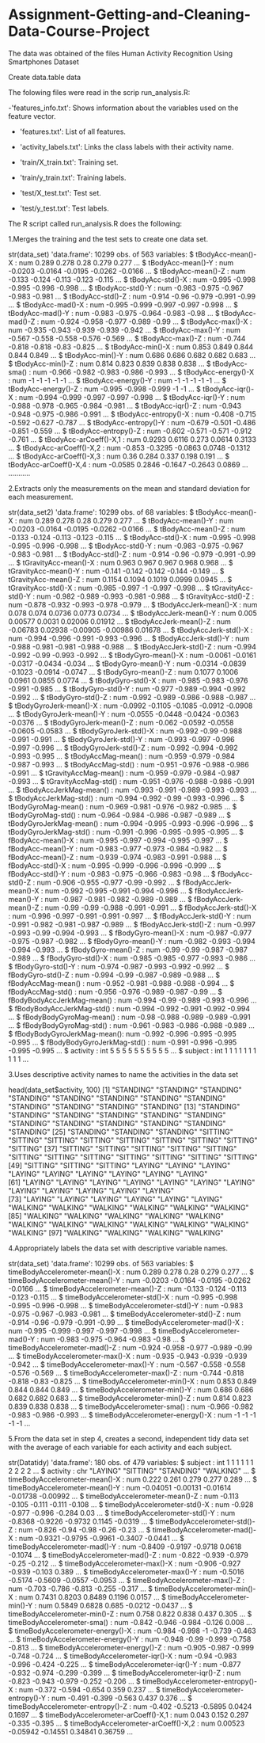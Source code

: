 # Assignment-Getting-and-Cleaning-Data-Course-Project
The data was obtained of the files Human Activity Recognition Using Smartphones Dataset

Create data.table data

The folowing files were read in the scrip run_analysis.R: 

-'features_info.txt': Shows information about the variables used on the feature vector.

- 'features.txt': List of all features.

- 'activity_labels.txt': Links the class labels with their activity name.

- 'train/X_train.txt': Training set.

- 'train/y_train.txt': Training labels.

- 'test/X_test.txt': Test set.

- 'test/y_test.txt': Test labels.

The R script called run_analysis.R does the following:

1.Merges the training and the test sets to create one data set.

str(data_set)
'data.frame':	10299 obs. of  563 variables:
 $ tBodyAcc-mean()-X                   : num  0.289 0.278 0.28 0.279 0.277 ...
 $ tBodyAcc-mean()-Y                   : num  -0.0203 -0.0164 -0.0195 -0.0262 -0.0166 ...
 $ tBodyAcc-mean()-Z                   : num  -0.133 -0.124 -0.113 -0.123 -0.115 ...
 $ tBodyAcc-std()-X                    : num  -0.995 -0.998 -0.995 -0.996 -0.998 ...
 $ tBodyAcc-std()-Y                    : num  -0.983 -0.975 -0.967 -0.983 -0.981 ...
 $ tBodyAcc-std()-Z                    : num  -0.914 -0.96 -0.979 -0.991 -0.99 ...
 $ tBodyAcc-mad()-X                    : num  -0.995 -0.999 -0.997 -0.997 -0.998 ...
 $ tBodyAcc-mad()-Y                    : num  -0.983 -0.975 -0.964 -0.983 -0.98 ...
 $ tBodyAcc-mad()-Z                    : num  -0.924 -0.958 -0.977 -0.989 -0.99 ...
 $ tBodyAcc-max()-X                    : num  -0.935 -0.943 -0.939 -0.939 -0.942 ...
 $ tBodyAcc-max()-Y                    : num  -0.567 -0.558 -0.558 -0.576 -0.569 ...
 $ tBodyAcc-max()-Z                    : num  -0.744 -0.818 -0.818 -0.83 -0.825 ...
 $ tBodyAcc-min()-X                    : num  0.853 0.849 0.844 0.844 0.849 ...
 $ tBodyAcc-min()-Y                    : num  0.686 0.686 0.682 0.682 0.683 ...
 $ tBodyAcc-min()-Z                    : num  0.814 0.823 0.839 0.838 0.838 ...
 $ tBodyAcc-sma()                      : num  -0.966 -0.982 -0.983 -0.986 -0.993 ...
 $ tBodyAcc-energy()-X                 : num  -1 -1 -1 -1 -1 ...
 $ tBodyAcc-energy()-Y                 : num  -1 -1 -1 -1 -1 ...
 $ tBodyAcc-energy()-Z                 : num  -0.995 -0.998 -0.999 -1 -1 ...
 $ tBodyAcc-iqr()-X                    : num  -0.994 -0.999 -0.997 -0.997 -0.998 ...
 $ tBodyAcc-iqr()-Y                    : num  -0.988 -0.978 -0.965 -0.984 -0.981 ...
 $ tBodyAcc-iqr()-Z                    : num  -0.943 -0.948 -0.975 -0.986 -0.991 ...
 $ tBodyAcc-entropy()-X                : num  -0.408 -0.715 -0.592 -0.627 -0.787 ...
 $ tBodyAcc-entropy()-Y                : num  -0.679 -0.501 -0.486 -0.851 -0.559 ...
 $ tBodyAcc-entropy()-Z                : num  -0.602 -0.571 -0.571 -0.912 -0.761 ...
 $ tBodyAcc-arCoeff()-X,1              : num  0.9293 0.6116 0.273 0.0614 0.3133 ...
 $ tBodyAcc-arCoeff()-X,2              : num  -0.853 -0.3295 -0.0863 0.0748 -0.1312 ...
 $ tBodyAcc-arCoeff()-X,3              : num  0.36 0.284 0.337 0.198 0.191 ...
 $ tBodyAcc-arCoeff()-X,4              : num  -0.0585 0.2846 -0.1647 -0.2643 0.0869 ...
...........

2.Extracts only the measurements on the mean and standard deviation for each measurement.

str(data_set2)
'data.frame':	10299 obs. of  68 variables:
 $ tBodyAcc-mean()-X          : num  0.289 0.278 0.28 0.279 0.277 ...
 $ tBodyAcc-mean()-Y          : num  -0.0203 -0.0164 -0.0195 -0.0262 -0.0166 ...
 $ tBodyAcc-mean()-Z          : num  -0.133 -0.124 -0.113 -0.123 -0.115 ...
 $ tBodyAcc-std()-X           : num  -0.995 -0.998 -0.995 -0.996 -0.998 ...
 $ tBodyAcc-std()-Y           : num  -0.983 -0.975 -0.967 -0.983 -0.981 ...
 $ tBodyAcc-std()-Z           : num  -0.914 -0.96 -0.979 -0.991 -0.99 ...
 $ tGravityAcc-mean()-X       : num  0.963 0.967 0.967 0.968 0.968 ...
 $ tGravityAcc-mean()-Y       : num  -0.141 -0.142 -0.142 -0.144 -0.149 ...
 $ tGravityAcc-mean()-Z       : num  0.1154 0.1094 0.1019 0.0999 0.0945 ...
 $ tGravityAcc-std()-X        : num  -0.985 -0.997 -1 -0.997 -0.998 ...
 $ tGravityAcc-std()-Y        : num  -0.982 -0.989 -0.993 -0.981 -0.988 ...
 $ tGravityAcc-std()-Z        : num  -0.878 -0.932 -0.993 -0.978 -0.979 ...
 $ tBodyAccJerk-mean()-X      : num  0.078 0.074 0.0736 0.0773 0.0734 ...
 $ tBodyAccJerk-mean()-Y      : num  0.005 0.00577 0.0031 0.02006 0.01912 ...
 $ tBodyAccJerk-mean()-Z      : num  -0.06783 0.02938 -0.00905 -0.00986 0.01678 ...
 $ tBodyAccJerk-std()-X       : num  -0.994 -0.996 -0.991 -0.993 -0.996 ...
 $ tBodyAccJerk-std()-Y       : num  -0.988 -0.981 -0.981 -0.988 -0.988 ...
 $ tBodyAccJerk-std()-Z       : num  -0.994 -0.992 -0.99 -0.993 -0.992 ...
 $ tBodyGyro-mean()-X         : num  -0.0061 -0.0161 -0.0317 -0.0434 -0.034 ...
 $ tBodyGyro-mean()-Y         : num  -0.0314 -0.0839 -0.1023 -0.0914 -0.0747 ...
 $ tBodyGyro-mean()-Z         : num  0.1077 0.1006 0.0961 0.0855 0.0774 ...
 $ tBodyGyro-std()-X          : num  -0.985 -0.983 -0.976 -0.991 -0.985 ...
 $ tBodyGyro-std()-Y          : num  -0.977 -0.989 -0.994 -0.992 -0.992 ...
 $ tBodyGyro-std()-Z          : num  -0.992 -0.989 -0.986 -0.988 -0.987 ...
 $ tBodyGyroJerk-mean()-X     : num  -0.0992 -0.1105 -0.1085 -0.0912 -0.0908 ...
 $ tBodyGyroJerk-mean()-Y     : num  -0.0555 -0.0448 -0.0424 -0.0363 -0.0376 ...
 $ tBodyGyroJerk-mean()-Z     : num  -0.062 -0.0592 -0.0558 -0.0605 -0.0583 ...
 $ tBodyGyroJerk-std()-X      : num  -0.992 -0.99 -0.988 -0.991 -0.991 ...
 $ tBodyGyroJerk-std()-Y      : num  -0.993 -0.997 -0.996 -0.997 -0.996 ...
 $ tBodyGyroJerk-std()-Z      : num  -0.992 -0.994 -0.992 -0.993 -0.995 ...
 $ tBodyAccMag-mean()         : num  -0.959 -0.979 -0.984 -0.987 -0.993 ...
 $ tBodyAccMag-std()          : num  -0.951 -0.976 -0.988 -0.986 -0.991 ...
 $ tGravityAccMag-mean()      : num  -0.959 -0.979 -0.984 -0.987 -0.993 ...
 $ tGravityAccMag-std()       : num  -0.951 -0.976 -0.988 -0.986 -0.991 ...
 $ tBodyAccJerkMag-mean()     : num  -0.993 -0.991 -0.989 -0.993 -0.993 ...
 $ tBodyAccJerkMag-std()      : num  -0.994 -0.992 -0.99 -0.993 -0.996 ...
 $ tBodyGyroMag-mean()        : num  -0.969 -0.981 -0.976 -0.982 -0.985 ...
 $ tBodyGyroMag-std()         : num  -0.964 -0.984 -0.986 -0.987 -0.989 ...
 $ tBodyGyroJerkMag-mean()    : num  -0.994 -0.995 -0.993 -0.996 -0.996 ...
 $ tBodyGyroJerkMag-std()     : num  -0.991 -0.996 -0.995 -0.995 -0.995 ...
 $ fBodyAcc-mean()-X          : num  -0.995 -0.997 -0.994 -0.995 -0.997 ...
 $ fBodyAcc-mean()-Y          : num  -0.983 -0.977 -0.973 -0.984 -0.982 ...
 $ fBodyAcc-mean()-Z          : num  -0.939 -0.974 -0.983 -0.991 -0.988 ...
 $ fBodyAcc-std()-X           : num  -0.995 -0.999 -0.996 -0.996 -0.999 ...
 $ fBodyAcc-std()-Y           : num  -0.983 -0.975 -0.966 -0.983 -0.98 ...
 $ fBodyAcc-std()-Z           : num  -0.906 -0.955 -0.977 -0.99 -0.992 ...
 $ fBodyAccJerk-mean()-X      : num  -0.992 -0.995 -0.991 -0.994 -0.996 ...
 $ fBodyAccJerk-mean()-Y      : num  -0.987 -0.981 -0.982 -0.989 -0.989 ...
 $ fBodyAccJerk-mean()-Z      : num  -0.99 -0.99 -0.988 -0.991 -0.991 ...
 $ fBodyAccJerk-std()-X       : num  -0.996 -0.997 -0.991 -0.991 -0.997 ...
 $ fBodyAccJerk-std()-Y       : num  -0.991 -0.982 -0.981 -0.987 -0.989 ...
 $ fBodyAccJerk-std()-Z       : num  -0.997 -0.993 -0.99 -0.994 -0.993 ...
 $ fBodyGyro-mean()-X         : num  -0.987 -0.977 -0.975 -0.987 -0.982 ...
 $ fBodyGyro-mean()-Y         : num  -0.982 -0.993 -0.994 -0.994 -0.993 ...
 $ fBodyGyro-mean()-Z         : num  -0.99 -0.99 -0.987 -0.987 -0.989 ...
 $ fBodyGyro-std()-X          : num  -0.985 -0.985 -0.977 -0.993 -0.986 ...
 $ fBodyGyro-std()-Y          : num  -0.974 -0.987 -0.993 -0.992 -0.992 ...
 $ fBodyGyro-std()-Z          : num  -0.994 -0.99 -0.987 -0.989 -0.988 ...
 $ fBodyAccMag-mean()         : num  -0.952 -0.981 -0.988 -0.988 -0.994 ...
 $ fBodyAccMag-std()          : num  -0.956 -0.976 -0.989 -0.987 -0.99 ...
 $ fBodyBodyAccJerkMag-mean() : num  -0.994 -0.99 -0.989 -0.993 -0.996 ...
 $ fBodyBodyAccJerkMag-std()  : num  -0.994 -0.992 -0.991 -0.992 -0.994 ...
 $ fBodyBodyGyroMag-mean()    : num  -0.98 -0.988 -0.989 -0.989 -0.991 ...
 $ fBodyBodyGyroMag-std()     : num  -0.961 -0.983 -0.986 -0.988 -0.989 ...
 $ fBodyBodyGyroJerkMag-mean(): num  -0.992 -0.996 -0.995 -0.995 -0.995 ...
 $ fBodyBodyGyroJerkMag-std() : num  -0.991 -0.996 -0.995 -0.995 -0.995 ...
 $ activity                   : int  5 5 5 5 5 5 5 5 5 5 ...
 $ subject                    : int  1 1 1 1 1 1 1 1 1 1 ...

3.Uses descriptive activity names to name the activities in the data set

head(data_set$activity, 100)
  [1] "STANDING" "STANDING" "STANDING" "STANDING" "STANDING" "STANDING" "STANDING" "STANDING" "STANDING" "STANDING" "STANDING" "STANDING"
 [13] "STANDING" "STANDING" "STANDING" "STANDING" "STANDING" "STANDING" "STANDING" "STANDING" "STANDING" "STANDING" "STANDING" "STANDING"
 [25] "STANDING" "STANDING" "STANDING" "SITTING"  "SITTING"  "SITTING"  "SITTING"  "SITTING"  "SITTING"  "SITTING"  "SITTING"  "SITTING" 
 [37] "SITTING"  "SITTING"  "SITTING"  "SITTING"  "SITTING"  "SITTING"  "SITTING"  "SITTING"  "SITTING"  "SITTING"  "SITTING"  "SITTING" 
 [49] "SITTING"  "SITTING"  "SITTING"  "LAYING"   "LAYING"   "LAYING"   "LAYING"   "LAYING"   "LAYING"   "LAYING"   "LAYING"   "LAYING"  
 [61] "LAYING"   "LAYING"   "LAYING"   "LAYING"   "LAYING"   "LAYING"   "LAYING"   "LAYING"   "LAYING"   "LAYING"   "LAYING"   "LAYING"  
 [73] "LAYING"   "LAYING"   "LAYING"   "LAYING"   "LAYING"   "LAYING"   "WALKING"  "WALKING"  "WALKING"  "WALKING"  "WALKING"  "WALKING" 
 [85] "WALKING"  "WALKING"  "WALKING"  "WALKING"  "WALKING"  "WALKING"  "WALKING"  "WALKING"  "WALKING"  "WALKING"  "WALKING"  "WALKING" 
 [97] "WALKING"  "WALKING"  "WALKING"  "WALKING" 

4.Appropriately labels the data set with descriptive variable names.

 str(data_set)
'data.frame':	10299 obs. of  563 variables:
 $ timeBodyAccelerometer-mean()-X                    : num  0.289 0.278 0.28 0.279 0.277 ...
 $ timeBodyAccelerometer-mean()-Y                    : num  -0.0203 -0.0164 -0.0195 -0.0262 -0.0166 ...
 $ timeBodyAccelerometer-mean()-Z                    : num  -0.133 -0.124 -0.113 -0.123 -0.115 ...
 $ timeBodyAccelerometer-std()-X                     : num  -0.995 -0.998 -0.995 -0.996 -0.998 ...
 $ timeBodyAccelerometer-std()-Y                     : num  -0.983 -0.975 -0.967 -0.983 -0.981 ...
 $ timeBodyAccelerometer-std()-Z                     : num  -0.914 -0.96 -0.979 -0.991 -0.99 ...
 $ timeBodyAccelerometer-mad()-X                     : num  -0.995 -0.999 -0.997 -0.997 -0.998 ...
 $ timeBodyAccelerometer-mad()-Y                     : num  -0.983 -0.975 -0.964 -0.983 -0.98 ...
 $ timeBodyAccelerometer-mad()-Z                     : num  -0.924 -0.958 -0.977 -0.989 -0.99 ...
 $ timeBodyAccelerometer-max()-X                     : num  -0.935 -0.943 -0.939 -0.939 -0.942 ...
 $ timeBodyAccelerometer-max()-Y                     : num  -0.567 -0.558 -0.558 -0.576 -0.569 ...
 $ timeBodyAccelerometer-max()-Z                     : num  -0.744 -0.818 -0.818 -0.83 -0.825 ...
 $ timeBodyAccelerometer-min()-X                     : num  0.853 0.849 0.844 0.844 0.849 ...
 $ timeBodyAccelerometer-min()-Y                     : num  0.686 0.686 0.682 0.682 0.683 ...
 $ timeBodyAccelerometer-min()-Z                     : num  0.814 0.823 0.839 0.838 0.838 ...
 $ timeBodyAccelerometer-sma()                       : num  -0.966 -0.982 -0.983 -0.986 -0.993 ...
 $ timeBodyAccelerometer-energy()-X                  : num  -1 -1 -1 -1 -1 ...

5.From the data set in step 4, creates a second, independent tidy data set with the average of each variable for each activity and each subject.

str(Datatidy)
'data.frame':	180 obs. of  479 variables:
 $ subject                                           : int  1 1 1 1 1 1 2 2 2 2 ...
 $ activity                                          : chr  "LAYING" "SITTING" "STANDING" "WALKING" ...
 $ timeBodyAccelerometer-mean()-X                    : num  0.222 0.261 0.279 0.277 0.289 ...
 $ timeBodyAccelerometer-mean()-Y                    : num  -0.04051 -0.00131 -0.01614 -0.01738 -0.00992 ...
 $ timeBodyAccelerometer-mean()-Z                    : num  -0.113 -0.105 -0.111 -0.111 -0.108 ...
 $ timeBodyAccelerometer-std()-X                     : num  -0.928 -0.977 -0.996 -0.284 0.03 ...
 $ timeBodyAccelerometer-std()-Y                     : num  -0.8368 -0.9226 -0.9732 0.1145 -0.0319 ...
 $ timeBodyAccelerometer-std()-Z                     : num  -0.826 -0.94 -0.98 -0.26 -0.23 ...
 $ timeBodyAccelerometer-mad()-X                     : num  -0.9321 -0.9795 -0.9961 -0.3407 -0.0441 ...
 $ timeBodyAccelerometer-mad()-Y                     : num  -0.8409 -0.9197 -0.9718 0.0618 -0.1074 ...
 $ timeBodyAccelerometer-mad()-Z                     : num  -0.822 -0.939 -0.979 -0.25 -0.212 ...
 $ timeBodyAccelerometer-max()-X                     : num  -0.906 -0.927 -0.939 -0.103 0.389 ...
 $ timeBodyAccelerometer-max()-Y                     : num  -0.5016 -0.5174 -0.5609 -0.0557 -0.0953 ...
 $ timeBodyAccelerometer-max()-Z                     : num  -0.703 -0.786 -0.813 -0.255 -0.317 ...
 $ timeBodyAccelerometer-min()-X                     : num  0.7431 0.8203 0.8489 0.1196 0.0157 ...
 $ timeBodyAccelerometer-min()-Y                     : num  0.5849 0.6828 0.685 -0.0212 -0.0437 ...
 $ timeBodyAccelerometer-min()-Z                     : num  0.758 0.822 0.838 0.437 0.305 ...
 $ timeBodyAccelerometer-sma()                       : num  -0.842 -0.946 -0.984 -0.126 0.008 ...
 $ timeBodyAccelerometer-energy()-X                  : num  -0.984 -0.998 -1 -0.739 -0.463 ...
 $ timeBodyAccelerometer-energy()-Y                  : num  -0.948 -0.99 -0.999 -0.758 -0.813 ...
 $ timeBodyAccelerometer-energy()-Z                  : num  -0.905 -0.987 -0.999 -0.748 -0.724 ...
 $ timeBodyAccelerometer-iqr()-X                     : num  -0.94 -0.983 -0.996 -0.424 -0.225 ...
 $ timeBodyAccelerometer-iqr()-Y                     : num  -0.877 -0.932 -0.974 -0.299 -0.399 ...
 $ timeBodyAccelerometer-iqr()-Z                     : num  -0.823 -0.943 -0.979 -0.252 -0.206 ...
 $ timeBodyAccelerometer-entropy()-X                 : num  -0.372 -0.594 -0.654 0.359 0.237 ...
 $ timeBodyAccelerometer-entropy()-Y                 : num  -0.491 -0.399 -0.563 0.437 0.376 ...
 $ timeBodyAccelerometer-entropy()-Z                 : num  -0.402 -0.5213 -0.5895 0.0424 0.1697 ...
 $ timeBodyAccelerometer-arCoeff()-X,1               : num  0.043 0.152 0.297 -0.335 -0.395 ...
 $ timeBodyAccelerometer-arCoeff()-X,2               : num  0.00523 -0.05942 -0.14551 0.34841 0.36759 ...
